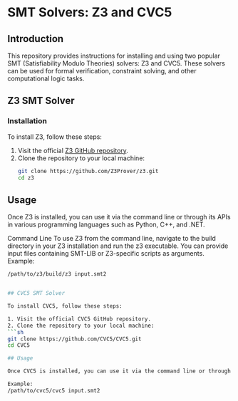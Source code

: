 # SMT Solvers: Z3 and CVC5

## Introduction
This repository provides instructions for installing and using two popular SMT (Satisfiability Modulo Theories) solvers: Z3 and CVC5. These solvers can be used for formal verification, constraint solving, and other computational logic tasks.

## Z3 SMT Solver

### Installation
To install Z3, follow these steps:

1. Visit the official [Z3 GitHub repository](https://github.com/Z3Prover/z3).
2. Clone the repository to your local machine:
   ```sh
   git clone https://github.com/Z3Prover/z3.git
   cd z3
   
## Usage
Once Z3 is installed, you can use it via the command line or through its APIs in various programming languages such as Python, C++, and .NET.

Command Line
To use Z3 from the command line, navigate to the build directory in your Z3 installation and run the z3 executable. You can provide input files containing SMT-LIB or Z3-specific scripts as arguments.
Example:
   ```sh
/path/to/z3/build/z3 input.smt2


## CVC5 SMT Solver

To install CVC5, follow these steps:

1. Visit the official CVC5 GitHub repository.
2. Clone the repository to your local machine:
```sh
git clone https://github.com/CVC5/CVC5.git
cd CVC5

## Usage

Once CVC5 is installed, you can use it via the command line or through its APIs in various programming languages such as C++, Python, and Java.

Example:
/path/to/cvc5/cvc5 input.smt2



